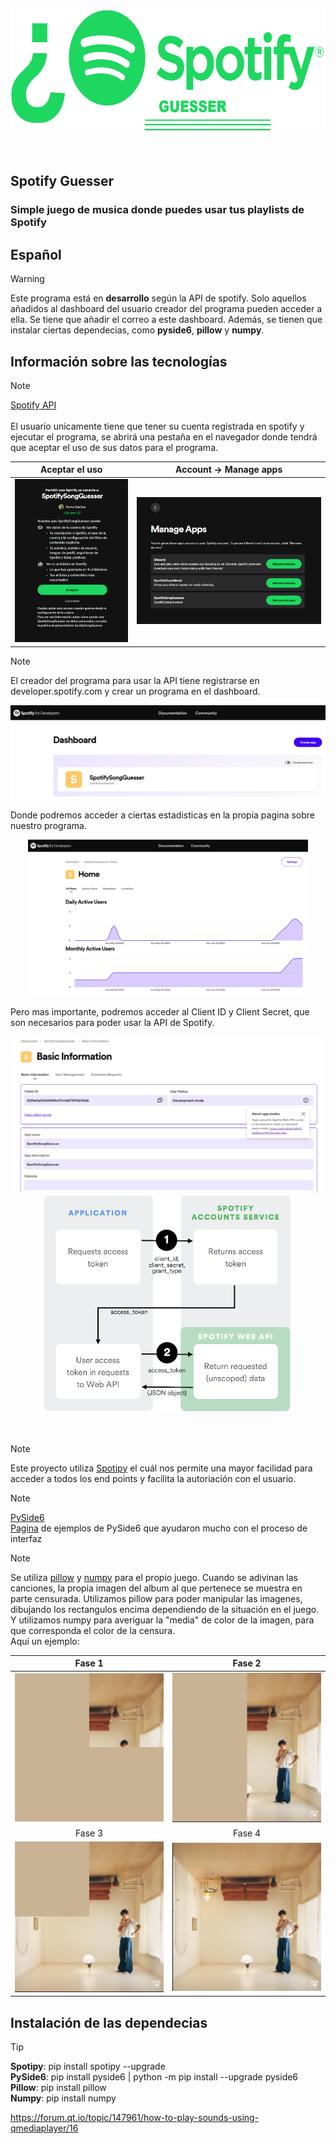 <p align="center">
  <img height="200" src="https://github.com/AncheJeez/SpotifySongGuesser/blob/main/assets/SpotifyGuesser_logo_transp.png">
  <br/>
</p>
<br/>

## Spotify Guesser
### Simple juego de musica donde puedes usar tus playlists de Spotify

## Español
> [!Warning]
> Este programa está en <b>desarrollo</b> según la API de spotify. Solo aquellos añadidos al dashboard del usuario creador del 
> programa pueden acceder a ella. Se tiene que añadir el correo a este dashboard.
> Además, se tienen que instalar ciertas dependecias, como <b>pyside6</b>, <b>pillow</b> y <b>numpy</b>.

## Información sobre las tecnologías
> [!Note]
> [Spotify API](https://developer.spotify.com/documentation/web-api)<br/><br/>
> El usuario unicamente tiene que tener su cuenta registrada en spotify y ejecutar el programa, se abrirá una pestaña en el navegador
> donde tendrá que aceptar el uso de sus datos para el programa.
>
Aceptar el uso              |  Account -> Manage apps
:-------------------------:|:-------------------------:
![](https://github.com/AncheJeez/SpotifySongGuesser/blob/main/assets/accept_spotify.png)  |  ![](https://github.com/AncheJeez/SpotifySongGuesser/blob/main/assets/manage_access.png)
> [!Note]
> El creador del programa para usar la API tiene registrarse en developer.spotify.com y crear un programa en el dashboard.
> <p align="center">
>  <img height="150" src="https://github.com/AncheJeez/SpotifySongGuesser/blob/main/assets/dash_board_start.png">
>  <br/>
> </p>
> Donde podremos acceder a ciertas estadisticas en la propia pagina sobre nuestro programa.
> <p align="center">
>  <img height="250" src="https://github.com/AncheJeez/SpotifySongGuesser/blob/main/assets/dash_board_stats.png">
>  <br/>
> </p>
> Pero mas importante, podremos acceder al Client ID y Client Secret, que son necesarios para poder usar la API de Spotify.
> <p align="center">
>  <img height="250" src="https://github.com/AncheJeez/SpotifySongGuesser/blob/main/assets/dashboard_basic_info.png">
>  <br/>
>  <img height="350" src="https://github.com/AncheJeez/SpotifySongGuesser/blob/main/assets/auth-client-credentials.png">
> </p>
> <br/>

>[!Note]
> Este proyecto utiliza [Spotipy](https://spotipy.readthedocs.io/en/2.24.0/) el cuál nos permite una mayor facilidad para acceder 
> a todos los end points y facilita la autoriación con el usuario.

> [!Note]
> [PySide6](https://doc.qt.io/qtforpython-6/PySide6/QtWidgets/index.html)<br/>
> [Pagina](https://doc.qt.io/qtforpython-6.6/examples/index.html) de ejemplos de PySide6 que ayudaron mucho con el proceso de interfaz

>[!Note]
> Se utiliza [pillow](https://python-pillow.org) y [numpy](https://numpy.org) para el propio juego.
> Cuando se adivinan las canciones, la propia imagen del album al que pertenece se muestra en parte censurada.
> Utilizamos pillow para poder manipular las imagenes, dibujando los rectangulos encima dependiendo de la situación en el juego.<br/>
> Y utilizamos numpy para averiguar la "media" de color de la imagen, para que corresponda el color de la censura.<br/>
> Aquí un ejemplo:
>
Fase 1                     |  Fase 2
:-------------------------:|:-------------------------:
![](https://github.com/AncheJeez/SpotifySongGuesser/blob/main/assets/fase1.png)  |  ![](https://github.com/AncheJeez/SpotifySongGuesser/blob/main/assets/fase2.png)
Fase 3                     |  Fase 4
![](https://github.com/AncheJeez/SpotifySongGuesser/blob/main/assets/fase3.png)  |  ![](https://github.com/AncheJeez/SpotifySongGuesser/blob/main/assets/fase4.png)

## Instalación de las dependecias
> [!Tip]
> <b>Spotipy</b>: pip install spotipy --upgrade <br/>
> <b>PySide6</b>: pip install pyside6 | python -m pip install --upgrade pyside6 <br/>
> <b>Pillow</b>: pip install pillow <br/>
> <b>Numpy</b>: pip install numpy <br/>


https://forum.qt.io/topic/147961/how-to-play-sounds-using-qmediaplayer/16
